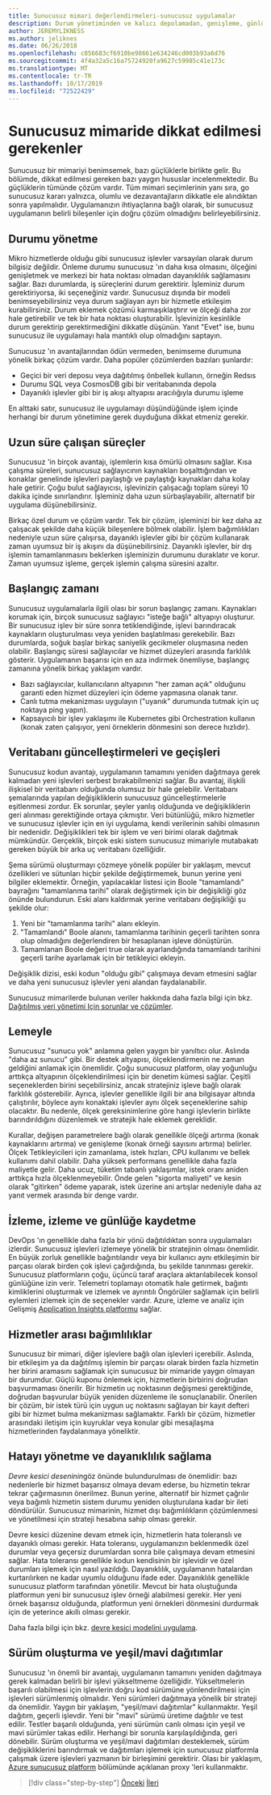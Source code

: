 ```yaml
---
title: Sunucusuz mimari değerlendirmeleri-sunucusuz uygulamalar
description: Durum yönetiminden ve kalıcı depolamadan, genişleme, günlüğe kaydetme, izleme ve Tanılama için sunucusuz uygulamalar tasarlama sorunlarını anlayın.
author: JEREMYLIKNESS
ms.author: jeliknes
ms.date: 06/26/2018
ms.openlocfilehash: c856683cf6910be98661e634246cd003b93a6d76
ms.sourcegitcommit: 4f4a32a5c16a75724920fa9627c59985c41e173c
ms.translationtype: MT
ms.contentlocale: tr-TR
ms.lasthandoff: 10/17/2019
ms.locfileid: "72522429"
---
```

# <a name="serverless-architecture-considerations"></a>Sunucusuz mimaride dikkat edilmesi gerekenler

Sunucusuz bir mimariyi benimsemek, bazı güçlüklerle birlikte gelir. Bu bölümde, dikkat edilmesi gereken bazı yaygın hususlar incelenmektedir. Bu güçlüklerin tümünde çözüm vardır. Tüm mimari seçimlerinin yanı sıra, go sunucusuz kararı yalnızca, olumlu ve dezavantajların dikkatle ele alındıktan sonra yapılmalıdır. Uygulamanızın ihtiyaçlarına bağlı olarak, bir sunucusuz uygulamanın belirli bileşenler için doğru çözüm olmadığını belirleyebilirsiniz.

## <a name="managing-state"></a>Durumu yönetme

Mikro hizmetlerde olduğu gibi sunucusuz işlevler varsayılan olarak durum bilgisiz değildir. Önleme durumu sunucusuz 'ın daha kısa olmasını, ölçeğini genişletmek ve merkezi bir hata noktası olmadan dayanıklılık sağlamasını sağlar. Bazı durumlarda, iş süreçlerini durum gerektirir. İşleminiz durum gerektiriyorsa, iki seçeneğiniz vardır. Sunucusuz dışında bir modeli benimseyebilirsiniz veya durum sağlayan ayrı bir hizmetle etkileşim kurabilirsiniz. Durum eklemek çözümü karmaşıklaştırır ve ölçeği daha zor hale getirebilir ve tek bir hata noktası oluşturabilir. İşlevinizin kesinlikle durum gerektirip gerektirmediğini dikkatle düşünün. Yanıt "Evet" ise, bunu sunucusuz ile uygulamayı hala mantıklı olup olmadığını saptayın.

Sunucusuz 'ın avantajlarından ödün vermeden, benimseme durumuna yönelik birkaç çözüm vardır. Daha popüler çözümlerden bazıları şunlardır:

- Geçici bir veri deposu veya dağıtılmış önbellek kullanın, örneğin Redsıs
- Durumu SQL veya CosmosDB gibi bir veritabanında depola
- Dayanıklı işlevler gibi bir iş akışı altyapısı aracılığıyla durumu işleme

En alttaki satır, sunucusuz ile uygulamayı düşündüğünde işlem içinde herhangi bir durum yönetimine gerek duyduğuna dikkat etmeniz gerekir.

## <a name="long-running-processes"></a>Uzun süre çalışan süreçler

Sunucusuz 'in birçok avantajı, işlemlerin kısa ömürlü olmasını sağlar. Kısa çalışma süreleri, sunucusuz sağlayıcının kaynakları boşalttığından ve konaklar genelinde işlevleri paylaştığı ve paylaştığı kaynakları daha kolay hale getirir. Çoğu bulut sağlayıcısı, işlevinizin çalışacağı toplam süreyi 10 dakika içinde sınırlandırır. İşleminiz daha uzun sürbaşlayabilir, alternatif bir uygulama düşünebilirsiniz.

Birkaç özel durum ve çözüm vardır. Tek bir çözüm, işleminizi bir kez daha az çalışacak şekilde daha küçük bileşenlere bölmek olabilir. İşlem bağımlılıkları nedeniyle uzun süre çalışırsa, dayanıklı işlevler gibi bir çözüm kullanarak zaman uyumsuz bir iş akışını da düşünebilirsiniz. Dayanıklı işlevler, bir dış işlemin tamamlanmasını beklerken işleminizin durumunu duraklatır ve korur. Zaman uyumsuz işleme, gerçek işlemin çalışma süresini azaltır.

## <a name="startup-time"></a>Başlangıç zamanı

Sunucusuz uygulamalarla ilgili olası bir sorun başlangıç zamanı. Kaynakları korumak için, birçok sunucusuz sağlayıcı "isteğe bağlı" altyapıyı oluşturur. Bir sunucusuz işlev bir süre sonra tetiklendiğinde, işlevi barındıracak kaynakların oluşturulması veya yeniden başlatılması gerekebilir. Bazı durumlarda, soğuk başlar birkaç saniyelik gecikmeler oluşmasına neden olabilir. Başlangıç süresi sağlayıcılar ve hizmet düzeyleri arasında farklılık gösterir. Uygulamanın başarısı için en aza indirmek önemliyse, başlangıç zamanına yönelik birkaç yaklaşım vardır.

- Bazı sağlayıcılar, kullanıcıların altyapının "her zaman açık" olduğunu garanti eden hizmet düzeyleri için ödeme yapmasına olanak tanır.
- Canlı tutma mekanizması uygulayın ("uyanık" durumunda tutmak için uç noktaya ping yapın).
- Kapsayıcılı bir işlev yaklaşımı ile Kubernetes gibi Orchestration kullanın (konak zaten çalışıyor, yeni örneklerin dönmesini son derece hızlıdır).

## <a name="database-updates-and-migrations"></a>Veritabanı güncelleştirmeleri ve geçişleri

Sunucusuz kodun avantajı, uygulamanın tamamını yeniden dağıtmaya gerek kalmadan yeni işlevleri serbest bırakabilmenizi sağlar. Bu avantaj, ilişkili ilişkisel bir veritabanı olduğunda olumsuz bir hale gelebilir. Veritabanı şemalarında yapılan değişikliklerin sunucusuz güncelleştirmelerle eşitlenmesi zordur. Ek sorunlar, şeyler yanlış olduğunda ve değişikliklerin geri alınması gerektiğinde ortaya çıkmıştır. Veri bütünlüğü, mikro hizmetler ve sunucusuz işlevler için en iyi uygulama, kendi verilerinin sahibi olmasının bir nedenidir. Değişiklikleri tek bir işlem ve veri birimi olarak dağıtmak mümkündür. Gerçeklik, birçok eski sistem sunucusuz mimariyle mutabakatı gereken büyük bir arka uç veritabanı özelliğidir.

Şema sürümü oluşturmayı çözmeye yönelik popüler bir yaklaşım, mevcut özellikleri ve sütunları hiçbir şekilde değiştirmemek, bunun yerine yeni bilgiler eklemektir. Örneğin, yapılacaklar listesi için Boole "tamamlandı" bayrağını "tamamlanma tarihi" olarak değiştirmek için bir değişikliği göz önünde bulundurun. Eski alanı kaldırmak yerine veritabanı değişikliği şu şekilde olur:

1. Yeni bir "tamamlanma tarihi" alanı ekleyin.
1. "Tamamlandı" Boole alanını, tamamlanma tarihinin geçerli tarihten sonra olup olmadığını değerlendiren bir hesaplanan işleve dönüştürün.
1. Tamamlanan Boole değeri true olarak ayarlandığında tamamlandı tarihini geçerli tarihe ayarlamak için bir tetikleyici ekleyin.

Değişiklik dizisi, eski kodun "olduğu gibi" çalışmaya devam etmesini sağlar ve daha yeni sunucusuz işlevler yeni alandan faydalanabilir.

Sunucusuz mimarilerde bulunan veriler hakkında daha fazla bilgi için bkz. [Dağıtılmış veri yönetimi Için sorunlar ve çözümler](../microservices/architect-microservice-container-applications/distributed-data-management.md).

## <a name="scaling"></a>Lemeyle

Sunucusuz "sunucu yok" anlamına gelen yaygın bir yanıltıcı olur. Aslında "daha az sunucu" gibi. Bir destek altyapısı, ölçeklendirmenin ne zaman geldiğini anlamak için önemlidir. Çoğu sunucusuz platform, olay yoğunluğu arttıkça altyapının ölçeklendirilmesi için bir denetim kümesi sağlar. Çeşitli seçeneklerden birini seçebilirsiniz, ancak stratejiniz işleve bağlı olarak farklılık gösterebilir. Ayrıca, işlevler genellikle ilgili bir ana bilgisayar altında çalıştırılır, böylece aynı konaktaki işlevler aynı ölçek seçeneklerine sahip olacaktır. Bu nedenle, ölçek gereksinimlerine göre hangi işlevlerin birlikte barındırıldığını düzenlemek ve stratejik hale eklemek gereklidir.

Kurallar, değişen parametrelere bağlı olarak genellikle ölçeği artırma (konak kaynaklarını artırma) ve genişleme (konak örneği sayısını artırma) belirler. Ölçek Tetikleyicileri için zamanlama, istek hızları, CPU kullanımı ve bellek kullanımı dahil olabilir. Daha yüksek performans genellikle daha fazla maliyetle gelir. Daha ucuz, tüketim tabanlı yaklaşımlar, istek oranı aniden arttıkça hızla ölçeklenmeyebilir. Önde gelen "sigorta maliyeti" ve kesin olarak "gitirken" ödeme yaparak, istek üzerine ani artışlar nedeniyle daha az yanıt vermek arasında bir denge vardır.

## <a name="monitoring-tracing-and-logging"></a>İzleme, izleme ve günlüğe kaydetme

DevOps 'ın genellikle daha fazla bir yönü dağıtıldıktan sonra uygulamaları izlerdir. Sunucusuz işlevleri izlemeye yönelik bir stratejinin olması önemlidir. En büyük zorluk genellikle bağıntılandır veya bir kullanıcı aynı etkileşimin bir parçası olarak birden çok işlevi çağırdığında, bu şekilde tanınması gerekir. Sunucusuz platformların çoğu, üçüncü taraf araçlara aktarılabilecek konsol günlüğüne izin verir. Telemetri toplamayı otomatik hale getirmek, bağıntı kimliklerini oluşturmak ve izlemek ve ayrıntılı Öngörüler sağlamak için belirli eylemleri izlemek için de seçenekler vardır. Azure, izleme ve analiz için Gelişmiş [Application Insights platformu](https://docs.microsoft.com/azure/azure-functions/functions-monitoring) sağlar.

## <a name="inter-service-dependencies"></a>Hizmetler arası bağımlılıklar

Sunucusuz bir mimari, diğer işlevlere bağlı olan işlevleri içerebilir. Aslında, bir etkileşim ya da dağıtılmış işlemin bir parçası olarak birden fazla hizmetin her birini aramasını sağlamak için sunucusuz bir mimaride yaygın olmayan bir durumdur. Güçlü kuponu önlemek için, hizmetlerin birbirini doğrudan başvurmaması önerilir. Bir hizmetin uç noktasının değişmesi gerektiğinde, doğrudan başvurular büyük yeniden düzenleme ile sonuçlanabilir. Önerilen bir çözüm, bir istek türü için uygun uç noktasını sağlayan bir kayıt defteri gibi bir hizmet bulma mekanizması sağlamaktır. Farklı bir çözüm, hizmetler arasındaki iletişim için kuyruklar veya konular gibi mesajlaşma hizmetlerinden faydalanmaya yöneliktir.

## <a name="managing-failure-and-providing-resiliency"></a>Hatayı yönetme ve dayanıklılık sağlama

*Devre kesici deseninin*göz önünde bulundurulması de önemlidir: bazı nedenlerle bir hizmet başarısız olmaya devam ederse, bu hizmetin tekrar tekrar çağırmasının önerilmez. Bunun yerine, alternatif bir hizmet çağrılır veya bağımlı hizmetin sistem durumu yeniden oluşturulana kadar bir ileti döndürülür. Sunucusuz mimarinin, hizmet dışı bağımlılıkların çözümlenmesi ve yönetilmesi için strateji hesabına sahip olması gerekir.

Devre kesici düzenine devam etmek için, hizmetlerin hata toleranslı ve dayanıklı olması gerekir. Hata toleransı, uygulamanızın beklenmedik özel durumlar veya geçersiz durumlardan sonra bile çalışmaya devam etmesini sağlar. Hata toleransı genellikle kodun kendisinin bir işlevidir ve özel durumları işlemek için nasıl yazıldığı. Dayanıklılık, uygulamanın hatalardan kurtarılırken ne kadar uyumlu olduğunu ifade eder. Dayanıklılık genellikle sunucusuz platform tarafından yönetilir. Mevcut bir hata oluştuğunda platformun yeni bir sunucusuz işlev örneği alabilmesi gerekir. Her yeni örnek başarısız olduğunda, platformun yeni örnekleri dönmesini durdurmak için de yeterince akıllı olması gerekir.

Daha fazla bilgi için bkz. [devre kesici modelini uygulama](../microservices/implement-resilient-applications/implement-circuit-breaker-pattern.md).

## <a name="versioning-and-greenblue-deployments"></a>Sürüm oluşturma ve yeşil/mavi dağıtımlar

Sunucusuz 'ın önemli bir avantajı, uygulamanın tamamını yeniden dağıtmaya gerek kalmadan belirli bir işlevi yükseltmeme özelliğidir. Yükseltmelerin başarılı olabilmesi için işlevlerin doğru kod sürümüne yönlendirilmesi için işlevleri sürümlenmiş olmalıdır. Yeni sürümleri dağıtmaya yönelik bir strateji da önemlidir. Yaygın bir yaklaşım, "yeşil/mavi dağıtımlar" kullanmaktır. Yeşil dağıtım, geçerli işlevdir. Yeni bir "mavi" sürümü üretime dağıtılır ve test edilir. Testler başarılı olduğunda, yeni sürümün canlı olması için yeşil ve mavi sürümler takas edilir. Herhangi bir sorunla karşılaşıldığında, geri dönebilir. Sürüm oluşturma ve yeşil/mavi dağıtımları desteklemek, sürüm değişikliklerini barındırmak ve dağıtımları işlemek için sunucusuz platformla çalışmak üzere işlevleri yazmanın bir birleşimini gerektirir. Olası bir yaklaşım, [Azure sunucusuz platform](azure-functions.md#proxies) bölümünde açıklanan proxy 'leri kullanmaktır.

>[!div class="step-by-step"]
>[Önceki](serverless-architecture.md)
>[İleri](serverless-design-examples.md)
